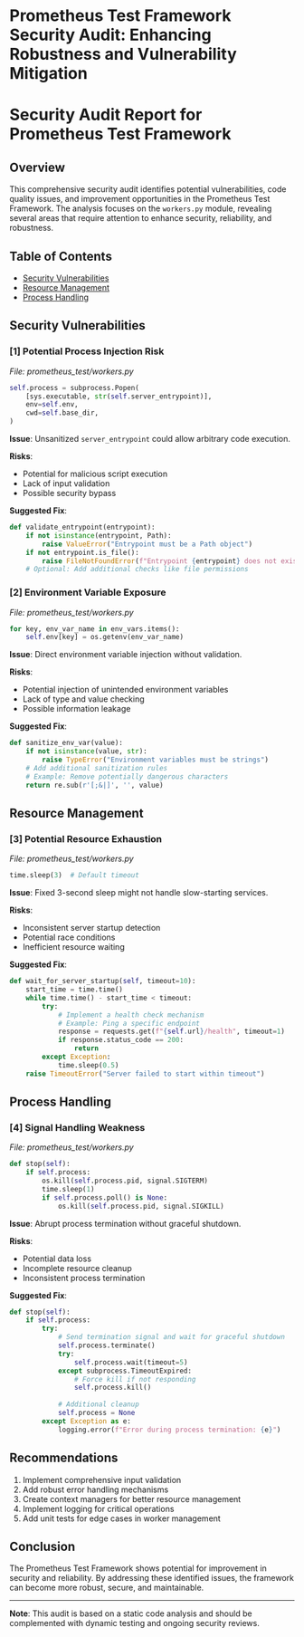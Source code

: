 # Prometheus Test Framework Security Audit: Enhancing Robustness and Vulnerability Mitigation

# Security Audit Report for Prometheus Test Framework

## Overview

This comprehensive security audit identifies potential vulnerabilities, code quality issues, and improvement opportunities in the Prometheus Test Framework. The analysis focuses on the `workers.py` module, revealing several areas that require attention to enhance security, reliability, and robustness.

## Table of Contents
- [Security Vulnerabilities](#security-vulnerabilities)
- [Resource Management](#resource-management)
- [Process Handling](#process-handling)

## Security Vulnerabilities

### [1] Potential Process Injection Risk
_File: prometheus_test/workers.py_

```python
self.process = subprocess.Popen(
    [sys.executable, str(self.server_entrypoint)],
    env=self.env,
    cwd=self.base_dir,
)
```

**Issue**: Unsanitized `server_entrypoint` could allow arbitrary code execution.

**Risks**:
- Potential for malicious script execution
- Lack of input validation
- Possible security bypass

**Suggested Fix**:
```python
def validate_entrypoint(entrypoint):
    if not isinstance(entrypoint, Path):
        raise ValueError("Entrypoint must be a Path object")
    if not entrypoint.is_file():
        raise FileNotFoundError(f"Entrypoint {entrypoint} does not exist")
    # Optional: Add additional checks like file permissions
```

### [2] Environment Variable Exposure
_File: prometheus_test/workers.py_

```python
for key, env_var_name in env_vars.items():
    self.env[key] = os.getenv(env_var_name)
```

**Issue**: Direct environment variable injection without validation.

**Risks**:
- Potential injection of unintended environment variables
- Lack of type and value checking
- Possible information leakage

**Suggested Fix**:
```python
def sanitize_env_var(value):
    if not isinstance(value, str):
        raise TypeError("Environment variables must be strings")
    # Add additional sanitization rules
    # Example: Remove potentially dangerous characters
    return re.sub(r'[;&|]', '', value)
```

## Resource Management

### [3] Potential Resource Exhaustion
_File: prometheus_test/workers.py_

```python
time.sleep(3)  # Default timeout
```

**Issue**: Fixed 3-second sleep might not handle slow-starting services.

**Risks**:
- Inconsistent server startup detection
- Potential race conditions
- Inefficient resource waiting

**Suggested Fix**:
```python
def wait_for_server_startup(self, timeout=10):
    start_time = time.time()
    while time.time() - start_time < timeout:
        try:
            # Implement a health check mechanism
            # Example: Ping a specific endpoint
            response = requests.get(f"{self.url}/health", timeout=1)
            if response.status_code == 200:
                return
        except Exception:
            time.sleep(0.5)
    raise TimeoutError("Server failed to start within timeout")
```

## Process Handling

### [4] Signal Handling Weakness
_File: prometheus_test/workers.py_

```python
def stop(self):
    if self.process:
        os.kill(self.process.pid, signal.SIGTERM)
        time.sleep(1)
        if self.process.poll() is None:
            os.kill(self.process.pid, signal.SIGKILL)
```

**Issue**: Abrupt process termination without graceful shutdown.

**Risks**:
- Potential data loss
- Incomplete resource cleanup
- Inconsistent process termination

**Suggested Fix**:
```python
def stop(self):
    if self.process:
        try:
            # Send termination signal and wait for graceful shutdown
            self.process.terminate()
            try:
                self.process.wait(timeout=5)
            except subprocess.TimeoutExpired:
                # Force kill if not responding
                self.process.kill()
            
            # Additional cleanup
            self.process = None
        except Exception as e:
            logging.error(f"Error during process termination: {e}")
```

## Recommendations

1. Implement comprehensive input validation
2. Add robust error handling mechanisms
3. Create context managers for better resource management
4. Implement logging for critical operations
5. Add unit tests for edge cases in worker management

## Conclusion

The Prometheus Test Framework shows potential for improvement in security and reliability. By addressing these identified issues, the framework can become more robust, secure, and maintainable.

---

**Note**: This audit is based on a static code analysis and should be complemented with dynamic testing and ongoing security reviews.